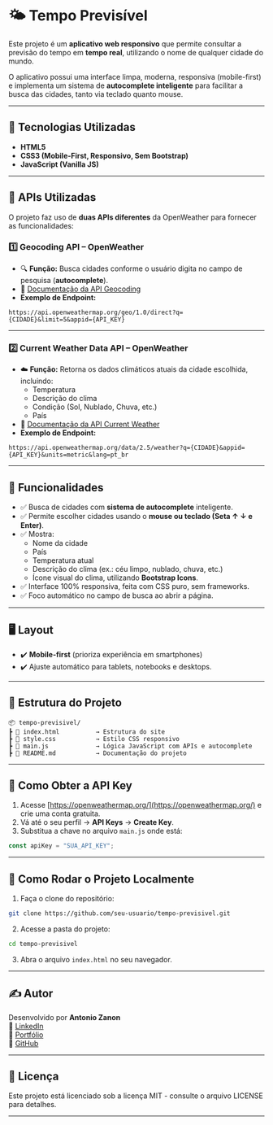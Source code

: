 
# 🌤️ Tempo Previsível

Este projeto é um **aplicativo web responsivo** que permite consultar a previsão do tempo em **tempo real**, utilizando o nome de qualquer cidade do mundo.

O aplicativo possui uma interface limpa, moderna, responsiva (mobile-first) e implementa um sistema de **autocomplete inteligente** para facilitar a busca das cidades, tanto via teclado quanto mouse.

---

## 🚀 Tecnologias Utilizadas

- **HTML5**
- **CSS3 (Mobile-First, Responsivo, Sem Bootstrap)**
- **JavaScript (Vanilla JS)**

---

## 🔗 APIs Utilizadas

O projeto faz uso de **duas APIs diferentes** da OpenWeather para fornecer as funcionalidades:

### 1️⃣ **Geocoding API – OpenWeather**
- 🔍 **Função:** Busca cidades conforme o usuário digita no campo de pesquisa (**autocomplete**).
- 🔗 [Documentação da API Geocoding](https://openweathermap.org/api/geocoding-api)
- **Exemplo de Endpoint:**
```
https://api.openweathermap.org/geo/1.0/direct?q={CIDADE}&limit=5&appid={API_KEY}
```

---

### 2️⃣ **Current Weather Data API – OpenWeather**
- ☁️ **Função:** Retorna os dados climáticos atuais da cidade escolhida, incluindo:
  - Temperatura
  - Descrição do clima
  - Condição (Sol, Nublado, Chuva, etc.)
  - País
- 🔗 [Documentação da API Current Weather](https://openweathermap.org/current)
- **Exemplo de Endpoint:**
```
https://api.openweathermap.org/data/2.5/weather?q={CIDADE}&appid={API_KEY}&units=metric&lang=pt_br
```

---

## 🎯 Funcionalidades

- ✅ Busca de cidades com **sistema de autocomplete** inteligente.
- ✅ Permite escolher cidades usando o **mouse ou teclado (Seta ↑ ↓ e Enter)**.
- ✅ Mostra:
  - Nome da cidade
  - País
  - Temperatura atual
  - Descrição do clima (ex.: céu limpo, nublado, chuva, etc.)
  - Ícone visual do clima, utilizando **Bootstrap Icons**.
- ✅ Interface 100% responsiva, feita com CSS puro, sem frameworks.
- ✅ Foco automático no campo de busca ao abrir a página.

---

## 🖥️ Layout

- ✔️ **Mobile-first** (prioriza experiência em smartphones)
- ✔️ Ajuste automático para tablets, notebooks e desktops.

---

## 📂 Estrutura do Projeto

```
📦 tempo-previsivel/
┣ 📜 index.html          → Estrutura do site
┣ 📜 style.css           → Estilo CSS responsivo
┣ 📜 main.js             → Lógica JavaScript com APIs e autocomplete
┣ 📜 README.md           → Documentação do projeto
```

---

## 🔑 Como Obter a API Key

1. Acesse [https://openweathermap.org/](https://openweathermap.org/) e crie uma conta gratuita.
2. Vá até o seu perfil → **API Keys** → **Create Key**.
3. Substitua a chave no arquivo `main.js` onde está:
```javascript
const apiKey = "SUA_API_KEY";
```

---

## 🚀 Como Rodar o Projeto Localmente

1. Faça o clone do repositório:
```bash
git clone https://github.com/seu-usuario/tempo-previsivel.git
```

2. Acesse a pasta do projeto:
```bash
cd tempo-previsivel
```

3. Abra o arquivo `index.html` no seu navegador.

---

## ✍️ Autor

Desenvolvido por **Antonio Zanon**  
🔗 [LinkedIn](https://www.linkedin.com/in/seu-link-aqui)  
🔗 [Portfólio](https://seu-link-aqui.com)  
🔗 [GitHub](https://github.com/seu-usuario)

---

## 📜 Licença

Este projeto está licenciado sob a licença MIT - consulte o arquivo LICENSE para detalhes.

---
